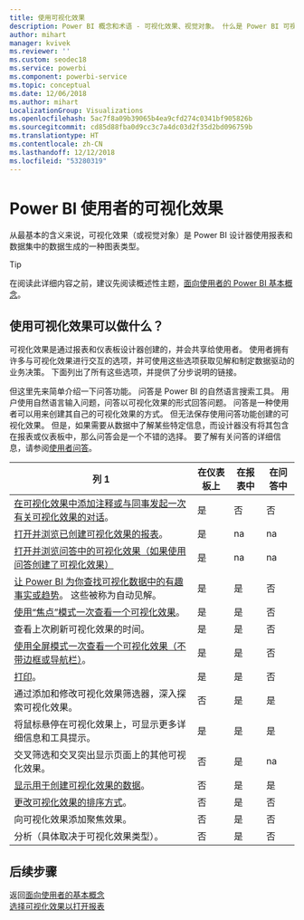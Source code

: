 ```yaml
---
title: 使用可视化效果
description: Power BI 概念和术语 - 可视化效果、视觉对象。 什么是 Power BI 可视化效果、视觉对象。
author: mihart
manager: kvivek
ms.reviewer: ''
ms.custom: seodec18
ms.service: powerbi
ms.component: powerbi-service
ms.topic: conceptual
ms.date: 12/06/2018
ms.author: mihart
LocalizationGroup: Visualizations
ms.openlocfilehash: 5ac7f8a09b39065b4ea9cfd274c0341bf905826b
ms.sourcegitcommit: cd85d88fba0d9cc3c7a4dc03d2f35d2bd096759b
ms.translationtype: HT
ms.contentlocale: zh-CN
ms.lasthandoff: 12/12/2018
ms.locfileid: "53280319"
---
```

# <a name="visualizations-for-power-bi-consumers"></a>Power BI 使用者的可视化效果

从最基本的含义来说，可视化效果（或视觉对象）是 Power BI 设计器使用报表和数据集中的数据生成的一种图表类型。 

> [!TIP]
> 在阅读此详细内容之前，建议先阅读概述性主题，[面向使用者的 Power BI 基本概念](end-user-basic-concepts.md)。

## <a name="what-can-i-do-with-visualizations"></a>使用可视化效果可以做什么？

可视化效果是通过报表和仪表板设计器创建的，并会共享给使用者。 使用者拥有许多与可视化效果进行交互的选项，并可使用这些选项获取见解和制定数据驱动的业务决策。 下面列出了所有这些选项，并提供了分步说明的链接。

但这里先来简单介绍一下问答功能。 问答是 Power BI 的自然语言搜索工具。 用户使用自然语言输入问题，问答以可视化效果的形式回答问题。 问答是一种使用者可以用来创建其自己的可视化效果的方式。 但无法保存使用问答功能创建的可视化效果。 但是，如果需要从数据中了解某些特定信息，而设计器没有将其包含在报表或仪表板中，那么问答会是一个不错的选择。 要了解有关问答的详细信息，请参阅[使用者问答](end-user-q-and-a.md)。



|列 1  |在仪表板上  |在报表中  | 在问答中
|---------|---------|---------|--------|
|[在可视化效果中添加注释或与同事发起一次有关可视化效果的对话](end-user-comment.md)。     |  是       |   否      |  否  |
|[打开并浏览已创建可视化效果的报表](end-user-tiles.md)。     |    是     |   na      |  na |
|[打开并浏览问答中的可视化效果（如果使用问答创建了可视化效果）](end-user-q-and-a.md)     |   是      |   na      |  na  |
|[让 Power BI 为你查找可视化数据中的有趣事实或趋势](end-user-insights.md)。  这些被称为自动见解。     |    是     |   是      | 否   |
|[使用“焦点”模式一次查看一个可视化效果](end-user-focus.md)。     | 是        |   是      | 否  |
|查看上次刷新可视化效果的时间。     |  是       |    是     | 否  |
|[使用全屏模式一次查看一个可视化效果（不带边框或导航栏）](end-user-focus.md)。     |   是      |  是       | 否  |
|[打印](end-user-print.md)。     |  是       |   是      | 否  |
|通过添加和修改可视化效果筛选器，深入探索可视化效果。     |    否     |   是      | 是  |
|将鼠标悬停在可视化效果上，可显示更多详细信息和工具提示。     |    是     |   是      | 是  |
|交叉筛选和交叉突出显示页面上的其他可视化效果。     |   否      |   是      | na  |
|[显示用于创建可视化效果的数据](end-user-show-data.md)。     |  否       |   是      | 是  |
| [更改可视化效果的排序方式](end-user-search-sort.md)。 | 否  | 是  | 否  |
| 向可视化效果添加聚焦效果。 | 否  | 是  |  否 |
| 分析（具体取决于可视化效果类型）。 | 否  | 是  | 否  |

## <a name="next-steps"></a>后续步骤
返回[面向使用者的基本概念](end-user-basic-concepts.md)    
[选择可视化效果以打开报表](end-user-report-open.md)